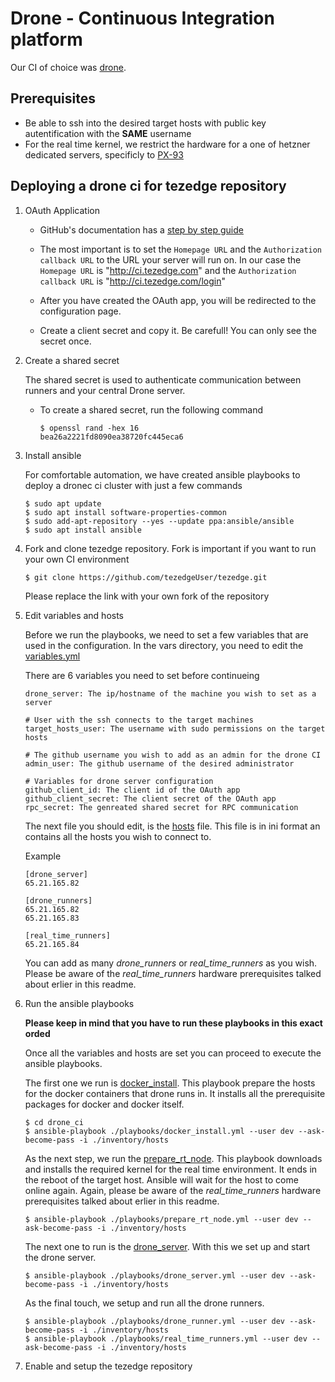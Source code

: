 # Drone - Continuous Integration platform

Our CI of choice was [drone](https://www.drone.io/). 

## Prerequisites

- Be able to ssh into the desired target hosts with public key autentification with the **SAME** username
- For the real time kernel, we restrict the hardware for a one of hetzner dedicated servers, specificly to [PX-93](https://www.hetzner.com/dedicated-rootserver/px93?country=by)

## Deploying a drone ci for tezedge repository

1. OAuth Application
    - GitHub's documentation has a [step by step guide](https://docs.github.com/en/developers/apps/building-oauth-apps/creating-an-oauth-app)

    - The most important is to set the `Homepage URL` and the `Authorization callback URL` to the URL your server will run on. In our case the `Homepage URL` is "http://ci.tezedge.com" and the `Authorization callback URL` is "http://ci.tezedge.com/login"

    - After you have created the OAuth app, you will be redirected to the configuration page.

    - Create a client secret and copy it. Be carefull! You can only see the secret once. 

    <!-- TODO: screencapture -->

2. Create a shared secret

    The shared secret is used to authenticate communication between runners and your central Drone server.
    
    - To create a shared secret, run the following command
        ```
        $ openssl rand -hex 16
        bea26a2221fd8090ea38720fc445eca6
        ```

3. Install ansible

    For comfortable automation, we have created ansible playbooks to deploy a dronec ci cluster with just a few commands

    ```
    $ sudo apt update
    $ sudo apt install software-properties-common
    $ sudo add-apt-repository --yes --update ppa:ansible/ansible
    $ sudo apt install ansible
    ```

4. Fork and clone tezedge repository. Fork is important if you want to run your own CI environment

    ```
    $ git clone https://github.com/tezedgeUser/tezedge.git
    ```

    Please replace the link with your own fork of the repository

5. Edit variables and hosts 
    
    Before we run the playbooks, we need to set a few variables that are used in the configuration. In the vars directory, you need to 
    edit the [variables.yml](vars/variables.yml)

    There are 6 variables you need to set before continueing

    ```
    drone_server: The ip/hostname of the machine you wish to set as a server

    # User with the ssh connects to the target machines
    target_hosts_user: The username with sudo permissions on the target hosts

    # The github username you wish to add as an admin for the drone CI
    admin_user: The github username of the desired administrator

    # Variables for drone server configuration
    github_client_id: The client id of the OAuth app
    github_client_secret: The client secret of the OAuth app 
    rpc_secret: The genreated shared secret for RPC communication
    ```

    The next file you should edit, is the [hosts](inventory/hosts) file. This file is in ini format an contains all the hosts you wish to connect to.

    Example
    ```
    [drone_server]
    65.21.165.82

    [drone_runners]
    65.21.165.82
    65.21.165.83

    [real_time_runners]
    65.21.165.84

    ```

    You can add as many *drone_runners* or *real_time_runners* as you wish. Please be aware of the *real_time_runners* hardware prerequisites talked about erlier in this readme.

6. Run the ansible playbooks

    **Please keep in mind that you have to run these playbooks in this exact orded**

    Once all the variables and hosts are set you can proceed to execute the ansible playbooks.

    The first one we run is [docker_install](playbooks/docker_install.yml). This playbook prepare the hosts for the docker containers that drone runs in. It installs all the prerequisite packages for docker and docker itself.

    ```
    $ cd drone_ci
    $ ansible-playbook ./playbooks/docker_install.yml --user dev --ask-become-pass -i ./inventory/hosts
    ```

    As the next step, we run the [prepare_rt_node](playbooks/prepare_rt_node.yml). This playbook downloads and installs the required kernel for the real time environment. It ends in the reboot of the target host. Ansible will wait for the host to come online again. Again, please be aware of the *real_time_runners* hardware prerequisites talked about erlier in this readme.

    ```
    $ ansible-playbook ./playbooks/prepare_rt_node.yml --user dev --ask-become-pass -i ./inventory/hosts
    ```

    The next one to run is the [drone_server](playbooks/drone_server.yml). With this we set up and start the drone server.

    ```
    $ ansible-playbook ./playbooks/drone_server.yml --user dev --ask-become-pass -i ./inventory/hosts
    ```

    As the final touch, we setup and run all the drone runners.

    ```
    $ ansible-playbook ./playbooks/drone_runner.yml --user dev --ask-become-pass -i ./inventory/hosts
    $ ansible-playbook ./playbooks/real_time_runners.yml --user dev --ask-become-pass -i ./inventory/hosts
    ```

7. Enable and setup the tezedge repository 

    <!-- TODO: Screen capture -->

